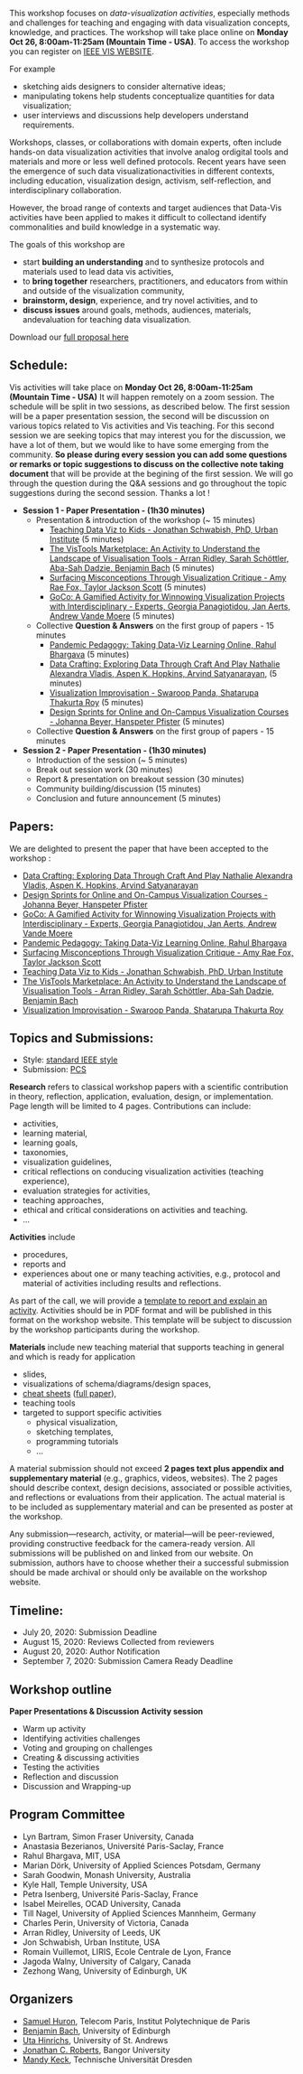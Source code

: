 This workshop focuses on _data-visualization activities_, especially methods and challenges for teaching and engaging with data visualization concepts, knowledge, and practices. The workshop will take place online on __Monday Oct 26, 8:00am-11:25am (Mountain Time - USA)__. To access the workshop you can register on [IEEE VIS WEBSITE](http://ieeevis.org/year/2020/info/registration/conference-registration).

For example
* sketching aids designers to consider alternative ideas; 
* manipulating tokens help students conceptualize quantities for data visualization; 
* user interviews and discussions help developers understand requirements. 

Workshops, classes, or collaborations with domain experts, often include hands-on data visualization activities that involve analog ordigital tools and materials and more or less well defined protocols. Recent years have seen the emergence of such data visualizationactivities in different contexts, including education, visualization design, activism, self-reflection, and interdisciplinary collaboration. 

However, the  broad  range of contexts and  target audiences that Data-Vis activities have been applied to makes it difficult to collectand identify commonalities and build knowledge in a systematic way. 

The goals of this workshop are

* start __building an understanding__ and to synthesize protocols and materials used to lead data vis activities,
* to __bring together__ researchers, practitioners, and educators from within and outside of the visualization community,
* __brainstorm, design__, experience, and try novel activities, and to 
* __discuss issues__ around goals, methods, audiences, materials, andevaluation for teaching data visualization.

Download our [full proposal here](VIS2020_Teaching_Workshop.pdf)

## Schedule:

Vis activities will take place on __Monday Oct 26, 8:00am-11:25am (Mountain Time - USA)__ 
It will happen remotely on a zoom session. The schedule will be split in two sessions, as described below. The first session will be a paper presentation session, the second will be discussion on various topics related to Vis activities and Vis teaching. For this second session we are seeking topics that may interest you for the discussion, we have a lot of them, but we would like to have some emerging from the community. __So please during every session you can add some questions or remarks or topic suggestions to discuss on the collective note taking document__ that will be provide at the begining of the first session.  We will go through the question during the Q&A sessions and go throughout the topic suggestions during the second session. Thanks a lot ! 


* __Session 1 - Paper Presentation - (1h30 minutes)__
  * Presentation & introduction of the workshop (~ 15 minutes)
    *  [Teaching Data Viz to Kids - Jonathan Schwabish, PhD, Urban Institute](papers/7405-Schwabish-Jonathan.pdf) (5 minutes)
    * [The VisTools Marketplace: An Activity to Understand the Landscape of Visualisation Tools - Arran Ridley, Sarah Schöttler, Aba-Sah Dadzie, Benjamin Bach](papers/1412-Ridley-Arran.pdf)  (5 minutes)
    * [Surfacing Misconceptions Through Visualization Critique -  Amy Rae Fox, Taylor Jackson Scott](papers/2156-Fox-Amy.pdf) (5 minutes)
    * [GoCo: A Gamified Activity for Winnowing Visualization Projects with Interdisciplinary  -  Experts, Georgia Panagiotidou, Jan Aerts, Andrew Vande Moere](papers/2154-Panagiotidou-Georgia.pdf)  (5 minutes)
  * Collective __Question & Answers__ on the first group of  papers - 15 minutes 
    * [Pandemic Pedagogy: Taking Data-Viz Learning Online,  Rahul Bhargava](papers/2067-Bhargava-Rahul.pdf) (5 minutes)
    * [Data Crafting: Exploring Data Through Craft And Play Nathalie Alexandra Vladis, Aspen K. Hopkins, Arvind Satyanarayan](papers/3670-Hopkins-Aspen-1column.pdf), (5 minutes) 
    *  [Visualization Improvisation -  Swaroop Panda, Shatarupa Thakurta Roy](#) (5 minutes)
    *  [Design Sprints for Online and On-Campus Visualization Courses -  Johanna Beyer, Hanspeter Pfister](papers/9456-Beyer-Johanna.pdf) (5 minutes)
  * Collective __Question & Answers__ on the first group of  papers - 15 minutes 
* __Session 2 - Paper Presentation  - (1h30 minutes)__
  * Introduction of the session			(~ 5 minutes)
  * Break out session work 			    (30 minutes)
  * Report & presentation on breakout session 	(30 minutes)
  * Community building/discussion		(15 minutes)
  * Conclusion and future announcement 	(5 minutes)



## Papers: 

We are delighted to present the paper that have been accepted to the workshop :  

* [Data Crafting: Exploring Data Through Craft And Play Nathalie Alexandra Vladis, Aspen K. Hopkins, Arvind Satyanarayan](papers/3670-Hopkins-Aspen-1column.pdf)
* [Design Sprints for Online and On-Campus Visualization Courses -  Johanna Beyer, Hanspeter Pfister](papers/9456-Beyer-Johanna.pdf)
* [GoCo: A Gamified Activity for Winnowing Visualization Projects with Interdisciplinary  -  Experts, Georgia Panagiotidou, Jan Aerts, Andrew Vande Moere](papers/2154-Panagiotidou-Georgia.pdf)
* [Pandemic Pedagogy: Taking Data-Viz Learning Online,  Rahul Bhargava](papers/2067-Bhargava-Rahul.pdf)
* [Surfacing Misconceptions Through Visualization Critique -  Amy Rae Fox, Taylor Jackson Scott](papers/2156-Fox-Amy.pdf) 
* [Teaching Data Viz to Kids - Jonathan Schwabish, PhD, Urban Institute](papers/7405-Schwabish-Jonathan.pdf)
* [The VisTools Marketplace: An Activity to Understand the Landscape of Visualisation Tools - Arran Ridley, Sarah Schöttler, Aba-Sah Dadzie, Benjamin Bach](papers/1412-Ridley-Arran.pdf) 
* [Visualization Improvisation -  Swaroop Panda, Shatarupa Thakurta Roy]()



## Topics and Submissions: 

* Style: [standard IEEE style](http://vgtc.org/publications/journal)
* Submission: [PCS](https://new.precisionconference.com)

__Research__ refers to classical workshop papers with a scientific contribution in theory, reflection, application, evaluation, design, or implementation. Page length will be limited to 4 pages. Contributions can include: 
* activities, 
* learning material,
* learning goals,
* taxonomies,
* visualization guidelines,
* critical reflections on conducing visualization activities (teaching experience),
* evaluation strategies for activities, 
* teaching approaches, 
* ethical and critical considerations on activities and teaching.
* ...

__Activities__ include 
* procedures, 
* reports and 
* experiences about one or many teaching activities, e.g., protocol and material of activities including results and reflections. 


As part of the call, we will provide a [template to report and explain an activity](activity-template). Activities should be in PDF format and will be published in this format on the workshop website. This template will be subject to discussion by the workshop participants during the workshop.

__Materials__ include new teaching material that supports teaching in general and which is ready for application 
* slides, 
* visualizations of schema/diagrams/design spaces, 
* [cheat sheets](http://visualizationcheatsheets.github.io) ([full paper](https://visualizationcheatsheets.github.io/Wang2020cheatsheets.pdf)), 
* teaching tools
* targeted to support specific activities 
  * physical visualization, 
  * sketching templates, 
  * programming tutorials
  * ... 
  

A material submission should not exceed __2 pages text plus appendix and supplementary material__ (e.g., graphics, videos, websites). The 2 pages should describe context, design decisions, associated or possible activities, and reflections or evaluations from their application. The actual material is to be included as supplementary material and can be presented as poster at the workshop.

Any submission—research, activity, or material—will be peer-reviewed, providing constructive feedback for the camera-ready version. All submissions will be published on and linked from our website. On submission, authors have to choose whether their a successful submission should be made archival or should only be available on the workshop website.

## Timeline:

* July 20, 2020: Submission Deadline
* August 15, 2020: Reviews Collected from reviewers
* August 20, 2020: Author Notification
* September 7, 2020: Submission Camera Ready Deadline

## Workshop outline

__Paper Presentations & Discussion__
__Activity session__ 
* Warm up activity
* Identifying activities challenges
* Voting and grouping on challenges
* Creating & discussing activities
* Testing the activities
* Reflection and discussion
* Discussion and Wrapping-up

## Program Committee

* Lyn Bartram, Simon Fraser University, Canada
* Anastasia Bezerianos, Université Paris-Saclay, France
* Rahul Bhargava, MIT, USA
* Marian Dörk, University of Applied Sciences Potsdam, Germany
* Sarah Goodwin, Monash University, Australia
* Kyle Hall, Temple University, USA
* Petra Isenberg, Université Paris-Saclay, France
* Isabel Meirelles, OCAD University, Canada
* Till Nagel, University of Applied Sciences Mannheim, Germany
* Charles Perin, University of Victoria, Canada
* Arran Ridley, University of Leeds, UK
* Jon Schwabish, Urban Institute, USA
* Romain Vuillemot, LIRIS, Ecole Centrale de Lyon, France
* Jagoda Walny, University of Calgary, Canada
* Zezhong Wang, University of Edinburgh, UK

## Organizers

* [Samuel Huron](https://perso.telecom-paristech.fr/shuron/#!index.md), Telecom Paris, Institut Polytechnique de Paris
* [Benjamin Bach](http://benjbach.me), University of Edinburgh 
* [Uta Hinrichs](http://utahinrichs.de), University of St. Andrews
* [Jonathan C. Roberts](https://www.bangor.ac.uk/computer-science-and-electronic-engineering/staff/jonathan-roberts/en), Bangor University
* [Mandy Keck](http://www.visual-search.org), Technische Universität Dresden





